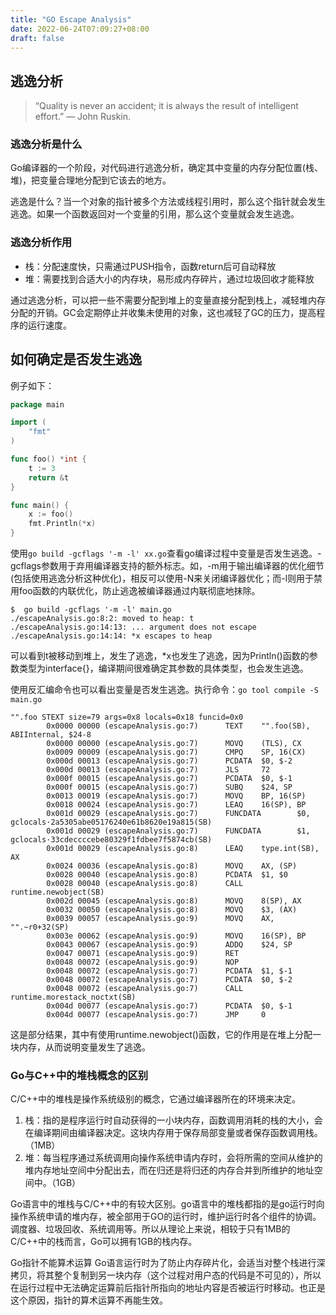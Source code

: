 ```yaml
---
title: "GO Escape Analysis"
date: 2022-06-24T07:09:27+08:00
draft: false
---
```


## 逃逸分析
>“Quality is never an accident; it is always the result of intelligent effort.” — John Ruskin.

### 逃逸分析是什么
Go编译器的一个阶段，对代码进行逃逸分析，确定其中变量的内存分配位置(栈、堆)，把变量合理地分配到它该去的地方。

逃逸是什么？当一个对象的指针被多个方法或线程引用时，那么这个指针就会发生逃逸。如果一个函数返回对一个变量的引用，那么这个变量就会发生逃逸。

### 逃逸分析作用

- 栈：分配速度快，只需通过PUSH指令，函数return后可自动释放
- 堆：需要找到合适大小的内存块，易形成内存碎片，通过垃圾回收才能释放

通过逃逸分析，可以把一些不需要分配到堆上的变量直接分配到栈上，减轻堆内存分配的开销。GC会定期停止并收集未使用的对象，这也减轻了GC的压力，提高程序的运行速度。

## 如何确定是否发生逃逸

例子如下：

```go
package main

import (
	"fmt"
)

func foo() *int {
	t := 3
	return &t
}

func main() {
	x := foo()
	fmt.Println(*x)
}
```

使用`go build -gcflags '-m -l' xx.go`查看go编译过程中变量是否发生逃逸。-gcflags参数用于弃用编译器支持的额外标志。如，-m用于输出编译器的优化细节(包括使用逃逸分析这种优化)，相反可以使用-N来关闭编译器优化；而-l则用于禁用foo函数的内联优化，防止逃逸被编译器通过内联彻底地抹除。

```shell
$  go build -gcflags '-m -l' main.go
./escapeAnalysis.go:8:2: moved to heap: t
./escapeAnalysis.go:14:13: ... argument does not escape
./escapeAnalysis.go:14:14: *x escapes to heap
```

可以看到t被移动到堆上，发生了逃逸，*x也发生了逃逸，因为Println()函数的参数类型为interface{}，编译期间很难确定其参数的具体类型，也会发生逃逸。

使用反汇编命令也可以看出变量是否发生逃逸。执行命令：`go tool compile -S main.go`

```shell
"".foo STEXT size=79 args=0x8 locals=0x18 funcid=0x0
        0x0000 00000 (escapeAnalysis.go:7)      TEXT    "".foo(SB), ABIInternal, $24-8
        0x0000 00000 (escapeAnalysis.go:7)      MOVQ    (TLS), CX
        0x0009 00009 (escapeAnalysis.go:7)      CMPQ    SP, 16(CX)
        0x000d 00013 (escapeAnalysis.go:7)      PCDATA  $0, $-2
        0x000d 00013 (escapeAnalysis.go:7)      JLS     72
        0x000f 00015 (escapeAnalysis.go:7)      PCDATA  $0, $-1
        0x000f 00015 (escapeAnalysis.go:7)      SUBQ    $24, SP
        0x0013 00019 (escapeAnalysis.go:7)      MOVQ    BP, 16(SP)
        0x0018 00024 (escapeAnalysis.go:7)      LEAQ    16(SP), BP
        0x001d 00029 (escapeAnalysis.go:7)      FUNCDATA        $0, gclocals·2a5305abe05176240e61b8620e19a815(SB)
        0x001d 00029 (escapeAnalysis.go:7)      FUNCDATA        $1, gclocals·33cdeccccebe80329f1fdbee7f5874cb(SB)
        0x001d 00029 (escapeAnalysis.go:8)      LEAQ    type.int(SB), AX
        0x0024 00036 (escapeAnalysis.go:8)      MOVQ    AX, (SP)
        0x0028 00040 (escapeAnalysis.go:8)      PCDATA  $1, $0
        0x0028 00040 (escapeAnalysis.go:8)      CALL    runtime.newobject(SB)
        0x002d 00045 (escapeAnalysis.go:8)      MOVQ    8(SP), AX
        0x0032 00050 (escapeAnalysis.go:8)      MOVQ    $3, (AX)
        0x0039 00057 (escapeAnalysis.go:9)      MOVQ    AX, "".~r0+32(SP)
        0x003e 00062 (escapeAnalysis.go:9)      MOVQ    16(SP), BP
        0x0043 00067 (escapeAnalysis.go:9)      ADDQ    $24, SP
        0x0047 00071 (escapeAnalysis.go:9)      RET
        0x0048 00072 (escapeAnalysis.go:9)      NOP
        0x0048 00072 (escapeAnalysis.go:7)      PCDATA  $1, $-1
        0x0048 00072 (escapeAnalysis.go:7)      PCDATA  $0, $-2
        0x0048 00072 (escapeAnalysis.go:7)      CALL    runtime.morestack_noctxt(SB)
        0x004d 00077 (escapeAnalysis.go:7)      PCDATA  $0, $-1
        0x004d 00077 (escapeAnalysis.go:7)      JMP     0

```

这是部分结果，其中有使用runtime.newobject()函数，它的作用是在堆上分配一块内存，从而说明变量发生了逃逸。

### Go与C++中的堆栈概念的区别

C/C++中的堆栈是操作系统级别的概念，它通过编译器所在的环境来决定。

1. 栈：指的是程序运行时自动获得的一小块内存，函数调用消耗的栈的大小，会在编译期间由编译器决定。这块内存用于保存局部变量或者保存函数调用栈。（1MB）
2. 堆：每当程序通过系统调用向操作系统申请内存时，会将所需的空间从维护的堆内存地址空间中分配出去，而在归还是将归还的内存合并到所维护的地址空间中。（1GB）

Go语言中的堆栈与C/C++中的有较大区别。go语言中的堆栈都指的是go运行时向操作系统申请的堆内存，被全部用于GO的运行时，维护运行时各个组件的协调。调度器、垃圾回收、系统调用等。所以从理论上来说，相较于只有1MB的C/C++中的栈而言，Go可以拥有1GB的栈内存。

Go指针不能算术运算
Go语言运行时为了防止内存碎片化，会适当对整个栈进行深拷贝，将其整个复制到另一块内存（这个过程对用户态的代码是不可见的），所以在运行过程中无法确定运算前后指针所指向的地址内容是否被运行时移动。也正是这个原因，指针的算术运算不再能生效。

 

